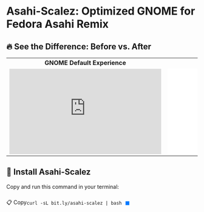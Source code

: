 # Asahi-Scalez: Optimized GNOME for Fedora Asahi Remix  

## 🔥 See the Difference: Before vs. After  

<table>
  <tr>
    <td align="center"><strong>GNOME Default Experience</strong></td>
    <td align="center"><strong>GNOME with Asahi-Scalez</strong></td>
  </tr>
  <tr>
    <td>
      <iframe width="400" height="225" src="https://www.youtube.com/embed/YOUR_VIDEO_ID_1" frameborder="0" allowfullscreen></iframe>
    </td>
    <td>
      <iframe width="400" height="225" src="//imgur.com/a/FQbBALX" frameborder="0" allowfullscreen></iframe>
    </td>
  </tr>
</table>

## 🚀 Install Asahi-Scalez  
Copy and run this command in your terminal:

<div style="display: flex; align-items: center;">
  📋 Copy
  <pre id="install-command"><code>curl -sL bit.ly/asahi-scalez | bash</code></pre>
  <button onclick="copyToClipboard()" style="margin-left: 10px; padding: 5px; background-color: #007bff; color: white; border: none; cursor: pointer;">
  </button>
</div>

